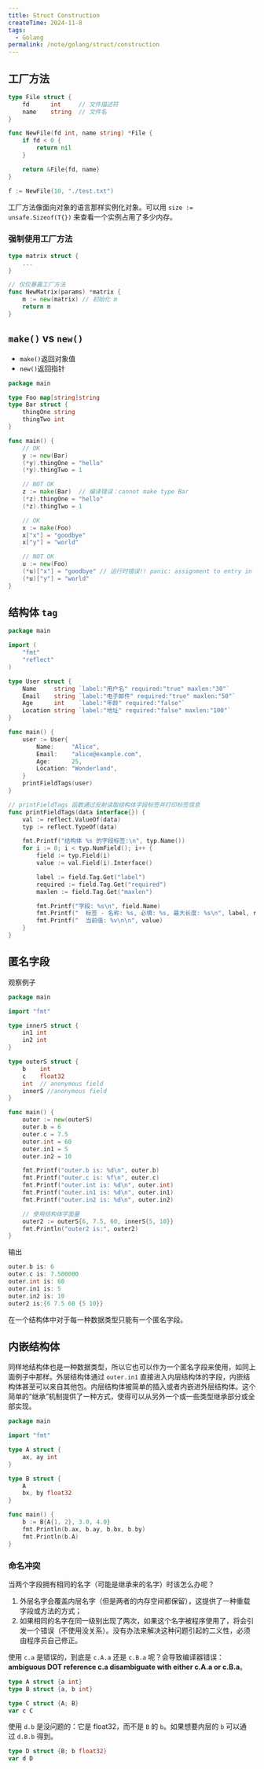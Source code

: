 ```yaml
---
title: Struct Construction
createTime: 2024-11-8
tags:
  - Golang
permalink: /note/golang/struct/construction
---
```


## 工厂方法

```go
type File struct {
    fd      int     // 文件描述符
    name    string  // 文件名
}

func NewFile(fd int, name string) *File {
    if fd < 0 {
        return nil
    }

    return &File{fd, name}
}

f := NewFile(10, "./test.txt")
```

工厂方法像面向对象的语言那样实例化对象。可以用 `size := unsafe.Sizeof(T{})` 来查看一个实例占用了多少内存。

### 强制使用工厂方法

```go
type matrix struct {
    ...
}

// 仅仅暴露工厂方法
func NewMatrix(params) *matrix {
    m := new(matrix) // 初始化 m
    return m
}
```

## `make()` vs `new()`

+ `make()`返回对象值
+ `new()`返回指针

```go
package main

type Foo map[string]string
type Bar struct {
    thingOne string
    thingTwo int
}

func main() {
    // OK
    y := new(Bar)
    (*y).thingOne = "hello"
    (*y).thingTwo = 1

    // NOT OK
    z := make(Bar)  // 编译错误：cannot make type Bar
    (*z).thingOne = "hello"
    (*z).thingTwo = 1

    // OK
    x := make(Foo)
    x["x"] = "goodbye"
    x["y"] = "world"

    // NOT OK
    u := new(Foo)
    (*u)["x"] = "goodbye" // 运行时错误!! panic: assignment to entry in nil map
    (*u)["y"] = "world"
}
```

## 结构体 `tag`

```go
package main

import (
	"fmt"
	"reflect"
)

type User struct {
	Name     string `label:"用户名" required:"true" maxlen:"30"`
	Email    string `label:"电子邮件" required:"true" maxlen:"50"`
	Age      int    `label:"年龄" required:"false"`
	Location string `label:"地址" required:"false" maxlen:"100"`
}

func main() {
	user := User{
		Name:     "Alice",
		Email:    "alice@example.com",
		Age:      25,
		Location: "Wonderland",
	}
	printFieldTags(user)
}

// printFieldTags 函数通过反射读取结构体字段标签并打印标签信息
func printFieldTags(data interface{}) {
	val := reflect.ValueOf(data)
	typ := reflect.TypeOf(data)

	fmt.Printf("结构体 %s 的字段标签:\n", typ.Name())
	for i := 0; i < typ.NumField(); i++ {
		field := typ.Field(i)
		value := val.Field(i).Interface()

		label := field.Tag.Get("label")
		required := field.Tag.Get("required")
		maxlen := field.Tag.Get("maxlen")

		fmt.Printf("字段: %s\n", field.Name)
		fmt.Printf("  标签 - 名称: %s, 必填: %s, 最大长度: %s\n", label, required, maxlen)
		fmt.Printf("  当前值: %v\n\n", value)
	}
}
```

## 匿名字段

观察例子

```go
package main

import "fmt"

type innerS struct {
	in1 int
	in2 int
}

type outerS struct {
	b    int
	c    float32
	int  // anonymous field
	innerS //anonymous field
}

func main() {
	outer := new(outerS)
	outer.b = 6
	outer.c = 7.5
	outer.int = 60
	outer.in1 = 5
	outer.in2 = 10

	fmt.Printf("outer.b is: %d\n", outer.b)
	fmt.Printf("outer.c is: %f\n", outer.c)
	fmt.Printf("outer.int is: %d\n", outer.int)
	fmt.Printf("outer.in1 is: %d\n", outer.in1)
	fmt.Printf("outer.in2 is: %d\n", outer.in2)

	// 使用结构体字面量
	outer2 := outerS{6, 7.5, 60, innerS{5, 10}}
	fmt.Println("outer2 is:", outer2)
}
```

输出

```go
outer.b is: 6
outer.c is: 7.500000
outer.int is: 60
outer.in1 is: 5
outer.in2 is: 10
outer2 is:{6 7.5 60 {5 10}}
```

在一个结构体中对于每一种数据类型只能有一个匿名字段。

## 内嵌结构体

同样地结构体也是一种数据类型，所以它也可以作为一个匿名字段来使用，如同上面例子中那样。外层结构体通过 `outer.in1` 直接进入内层结构体的字段，内嵌结构体甚至可以来自其他包。内层结构体被简单的插入或者内嵌进外层结构体。这个简单的“继承”机制提供了一种方式，使得可以从另外一个或一些类型继承部分或全部实现。

```go
package main

import "fmt"

type A struct {
	ax, ay int
}

type B struct {
	A
	bx, by float32
}

func main() {
	b := B{A{1, 2}, 3.0, 4.0}
	fmt.Println(b.ax, b.ay, b.bx, b.by)
	fmt.Println(b.A)
}
```

### 命名冲突

当两个字段拥有相同的名字（可能是继承来的名字）时该怎么办呢？

1. 外层名字会覆盖内层名字（但是两者的内存空间都保留），这提供了一种重载字段或方法的方式；
2. 如果相同的名字在同一级别出现了两次，如果这个名字被程序使用了，将会引发一个错误（不使用没关系）。没有办法来解决这种问题引起的二义性，必须由程序员自己修正。

使用 `c.a` 是错误的，到底是 `c.A.a` 还是 `c.B.a` 呢？会导致编译器错误：**ambiguous DOT reference c.a disambiguate with either c.A.a or c.B.a**。

```go
type A struct {a int}
type B struct {a, b int}

type C struct {A; B}
var c C
```

使用 `d.b` 是没问题的：它是 float32，而不是 `B` 的 `b`。如果想要内层的 `b` 可以通过 `d.B.b` 得到。

```go
type D struct {B; b float32}
var d D
```